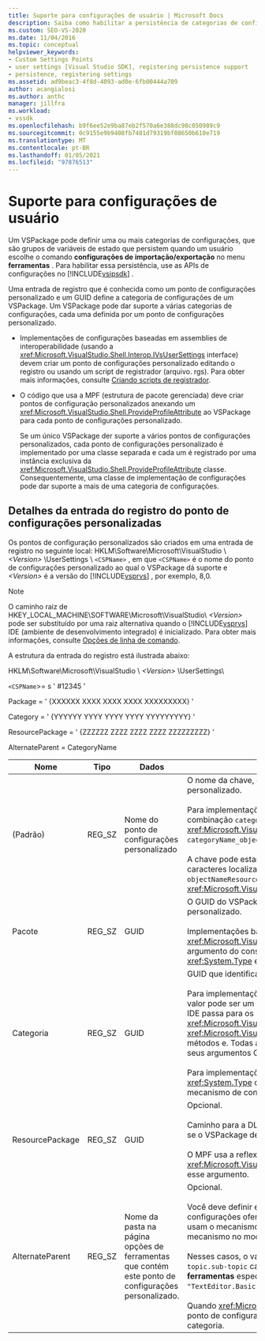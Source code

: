 ```yaml
---
title: Suporte para configurações de usuário | Microsoft Docs
description: Saiba como habilitar a persistência de categorias de configurações usando as APIs de configurações no SDK do Visual Studio.
ms.custom: SEO-VS-2020
ms.date: 11/04/2016
ms.topic: conceptual
helpviewer_keywords:
- Custom Settings Points
- user settings [Visual Studio SDK], registering persistence support
- persistence, registering settings
ms.assetid: ad9beac3-4f8d-4093-ad0e-6fb00444a709
author: acangialosi
ms.author: anthc
manager: jillfra
ms.workload:
- vssdk
ms.openlocfilehash: b9f6ee52e9ba87eb2f570a6e388dc98c050989c9
ms.sourcegitcommit: 0c9155e9b9408fb7481d79319bf08650b610e719
ms.translationtype: MT
ms.contentlocale: pt-BR
ms.lasthandoff: 01/05/2021
ms.locfileid: "97876513"
---
```

# <a name="support-for-user-settings"></a>Suporte para configurações de usuário
Um VSPackage pode definir uma ou mais categorias de configurações, que são grupos de variáveis de estado que persistem quando um usuário escolhe o comando **configurações de importação/exportação** no menu **ferramentas** . Para habilitar essa persistência, use as APIs de configurações no [!INCLUDE[vsipsdk](../../extensibility/includes/vsipsdk_md.md)] .

 Uma entrada de registro que é conhecida como um ponto de configurações personalizado e um GUID define a categoria de configurações de um VSPackage. Um VSPackage pode dar suporte a várias categorias de configurações, cada uma definida por um ponto de configurações personalizado.

- Implementações de configurações baseadas em assemblies de interoperabilidade (usando a <xref:Microsoft.VisualStudio.Shell.Interop.IVsUserSettings> interface) devem criar um ponto de configurações personalizado editando o registro ou usando um script de registrador (arquivo. rgs). Para obter mais informações, consulte [Criando scripts de registrador](/cpp/atl/creating-registrar-scripts).

- O código que usa a MPF (estrutura de pacote gerenciada) deve criar pontos de configuração personalizados anexando um <xref:Microsoft.VisualStudio.Shell.ProvideProfileAttribute> ao VSPackage para cada ponto de configurações personalizado.

     Se um único VSPackage der suporte a vários pontos de configurações personalizados, cada ponto de configurações personalizado é implementado por uma classe separada e cada um é registrado por uma instância exclusiva da <xref:Microsoft.VisualStudio.Shell.ProvideProfileAttribute> classe. Consequentemente, uma classe de implementação de configurações pode dar suporte a mais de uma categoria de configurações.

## <a name="custom-settings-point-registry-entry-details"></a>Detalhes da entrada do registro do ponto de configurações personalizadas
 Os pontos de configuração personalizados são criados em uma entrada de registro no seguinte local: HKLM\Software\Microsoft\VisualStudio \\ *\<Version>* \UserSettings \\ `<CSPName>` , em que `<CSPName>` é o nome do ponto de configurações personalizado ao qual o VSPackage dá suporte e *\<Version>* é a versão do [!INCLUDE[vsprvs](../../code-quality/includes/vsprvs_md.md)] , por exemplo, 8,0.

> [!NOTE]
> O caminho raiz de HKEY_LOCAL_MACHINE\SOFTWARE\Microsoft\VisualStudio\\ *\<Version>* pode ser substituído por uma raiz alternativa quando o [!INCLUDE[vsprvs](../../code-quality/includes/vsprvs_md.md)] IDE (ambiente de desenvolvimento integrado) é inicializado. Para obter mais informações, consulte [Opções de linha de comando](../../extensibility/command-line-switches-visual-studio-sdk.md).

 A estrutura da entrada do registro está ilustrada abaixo:

 HKLM\Software\Microsoft\VisualStudio \\ *\<Version>* \UserSettings\

 `<CSPName`>= s ' #12345 '

 Package = ' {XXXXXX XXXX XXXX XXXX XXXXXXXXX} '

 Category = ' {YYYYYY YYYY YYYY YYYY YYYYYYYYY} '

 ResourcePackage = ' {ZZZZZZ ZZZZ ZZZZ ZZZZ ZZZZZZZZZ} '

 AlternateParent = CategoryName

| Nome | Tipo | Dados | Descrição |
|-----------------|--------| - | - |
| (Padrão) | REG_SZ | Nome do ponto de configurações personalizado | O nome da chave, `<CSPName`>, é o nome não local do ponto de configurações personalizado.<br /><br /> Para implementações baseadas no MPF, o nome da chave é obtido pela combinação `categoryName` dos `objectName` argumentos e do <xref:Microsoft.VisualStudio.Shell.ProvideProfileAttribute> Construtor no `categoryName_objectName` .<br /><br /> A chave pode estar vazia ou pode conter a ID de referência para a cadeia de caracteres localizada em uma DLL satélite. Esse valor é obtido do `objectNameResourceID` argumento para o <xref:Microsoft.VisualStudio.Shell.ProvideProfileAttribute> Construtor. |
| Pacote | REG_SZ | GUID | O GUID do VSPackage que implementa o ponto de configurações personalizado.<br /><br /> Implementações baseadas no MPF usando a <xref:Microsoft.VisualStudio.Shell.ProvideProfileAttribute> classe, use o argumento do construtor `objectType` que contém o VSPackage <xref:System.Type> e a reflexão para obter esse valor. |
| Categoria | REG_SZ | GUID | GUID que identifica a categoria de configurações.<br /><br /> Para implementações baseadas em assemblies de interoperabilidade, esse valor pode ser um GUID escolhido arbitrariamente, que o [!INCLUDE[vsprvs](../../code-quality/includes/vsprvs_md.md)] IDE passa para os <xref:Microsoft.VisualStudio.Shell.Interop.IVsUserSettings.ExportSettings%2A> <xref:Microsoft.VisualStudio.Shell.Interop.IVsUserSettings.ImportSettings%2A> métodos e. Todas as implementações desses dois métodos devem verificar seus argumentos GUID.<br /><br /> Para implementações baseadas no MPF, esse GUID é obtido pelo <xref:System.Type> da classe que implementa o [!INCLUDE[vsprvs](../../code-quality/includes/vsprvs_md.md)] mecanismo de configurações. |
| ResourcePackage | REG_SZ | GUID | Opcional.<br /><br /> Caminho para a DLL satélite que contém cadeias de caracteres localizadas se o VSPackage de implementação não os fornecer.<br /><br /> O MPF usa a reflexão para obter o recurso correto VSPackage, portanto, a <xref:Microsoft.VisualStudio.Shell.ProvideProfileAttribute> classe não define esse argumento. |
| AlternateParent | REG_SZ | Nome da pasta na página opções de ferramentas que contém este ponto de configurações personalizado. | Opcional.<br /><br /> Você deve definir esse valor somente se uma implementação de configurações oferecer suporte a páginas de **Opções de ferramentas** que usam o mecanismo de persistência no [!INCLUDE[vsipsdk](../../extensibility/includes/vsipsdk_md.md)] em vez do mecanismo no modelo de automação para salvar o estado.<br /><br /> Nesses casos, o valor na chave AlternateParent é a `topic` seção da `topic.sub-topic` cadeia de caracteres usada para identificar a página **ferramentas** específicas. Por exemplo, para a página **ToolsOptions** , `"TextEditor.Basic"` o valor de AlternateParent seria `"TextEditor"` .<br /><br /> Quando <xref:Microsoft.VisualStudio.Shell.ProvideProfileAttribute> o gera o ponto de configurações personalizadas, ele é o mesmo que o nome da categoria. |
